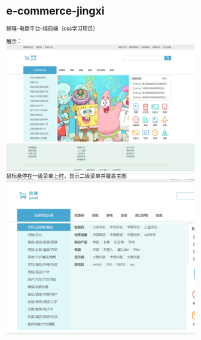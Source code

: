 # e-commerce-jingxi
鲸嘻-电商平台-纯前端（css学习项目）

展示：
<img src="main.png">
鼠标悬停在一级菜单上时，显示二级菜单并覆盖主图
<img src="second-menu.png">
